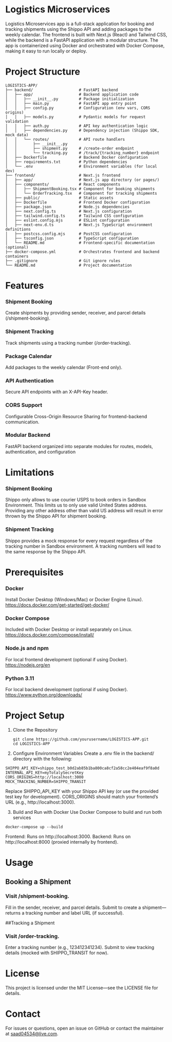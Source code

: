 # Logistics Microservices
Logistics Microservices app is a full-stack application for booking and tracking shipments using the Shippo API and adding packages to the weekly calendar. The frontend is built with Next.js (React) and Tailwind CSS, while the backend is a FastAPI application with a modular structure. The app is containerized using Docker and orchestrated with Docker Compose, making it easy to run locally or deploy.

# Project Structure
```
LOGISTICS-APP/
├── backend/                    # FastAPI backend
│   ├── app/                    # Backend application code
│   │   ├── __init__.py         # Package initialization
│   │   ├── main.py             # FastAPI app entry point
│   │   ├── config.py           # Configuration (env vars, CORS origins)
│   │   ├── models.py           # Pydantic models for request validation
│   │   ├── auth.py             # API key authentication logic
│   │   ├── dependencies.py     # Dependency injection (Shippo SDK, mock data)
│   │   └── routes/             # API route handlers
│   │       ├── __init__.py
│   │       ├── shipment.py     # /create-order endpoint
│   │       └── tracking.py     # /track/{tracking_number} endpoint
│   ├── Dockerfile              # Backend Docker configuration
│   ├── requirements.txt        # Python dependencies
│   └── .env                    # Environment variables (for local dev)
├── frontend/                   # Next.js frontend
│   ├── app/                    # Next.js app directory (or pages/)
│   ├── components/             # React components
│   │   ├── ShipmentBooking.tsx # Component for booking shipments
│   │   └── OrderTracking.tsx   # Component for tracking shipments
│   ├── public/                 # Static assets
│   ├── Dockerfile              # Frontend Docker configuration
│   ├── package.json            # Node.js dependencies
│   ├── next.config.ts          # Next.js configuration
│   ├── tailwind.config.ts      # Tailwind CSS configuration
│   ├── eslint.config.mjs       # ESLint configuration
│   ├── next-env.d.ts           # Next.js TypeScript environment definitions
│   ├── postcss.config.mjs      # PostCSS configuration
│   ├── tsconfig.json           # TypeScript configuration
│   └── README.md               # Frontend-specific documentation (optional)
├── docker-compose.yml          # Orchestrates frontend and backend containers
├── .gitignore                  # Git ignore rules
└── README.md                   # Project documentation
```


# Features
### Shipment Booking
Create shipments by providing sender, receiver, and parcel details (/shipment-booking).

### Shipment Tracking
Track shipments using a tracking number (/order-tracking).

### Package Calendar
Add packages to the weekly calendar (Front-end only).

### API Authentication
Secure API endpoints with an X-API-Key header.

### CORS Support
Configurable Cross-Origin Resource Sharing for frontend-backend communication.

### Modular Backend
FastAPI backend organized into separate modules for routes, models, authentication, and configuration

# Limitations
### Shipment Booking
Shippo only allows to use courier USPS to book orders in Sandbox Environment. This limits us to only use valid United States address.
Providing any other address other than valid US address will result in error thrown by the Shippo API for shipment booking.

### Shipment Tracking
Shippo provides a mock response for every request regardless of the tracking number in Sandbox environment.
A tracking numbers will lead to the same response by the Shippo API.

# Prerequisites
### Docker
Install Docker Desktop (Windows/Mac) or Docker Engine (Linux).
https://docs.docker.com/get-started/get-docker/

### Docker Compose
Included with Docker Desktop or install separately on Linux.
https://docs.docker.com/compose/install/

### Node.js and npm
For local frontend development (optional if using Docker).
https://nodejs.org/en

### Python 3.11
For local backend development (optional if using Docker).
https://www.python.org/downloads/

# Project Setup
1. Clone the Repository
   ```
   git clone https://github.com/yourusername/LOGISTICS-APP.git
   cd LOGISTICS-APP
   ```

2. Configure Environment Variables
Create a .env file in the backend/ directory with the following:

  ```
  SHIPPO_API_KEY=shippo_test_b0d2ab85b1ba800ca8cf2a58cc2e404eaf9f8a0d
  INTERNAL_API_KEY=myTotalySecretKey
  CORS_ORIGINS=http://localhost:3000
  MOCK_TRACKING_NUMBER=SHIPPO_TRANSIT
  ```
Replace SHIPPO_API_KEY with your Shippo API key (or use the provided test key for development).
CORS_ORIGINS should match your frontend’s URL (e.g., http://localhost:3000).

3. Build and Run with Docker
Use Docker Compose to build and run both services
  ```
  docker-compose up --build
  ```
Frontend: Runs on http://localhost:3000.
Backend: Runs on http://localhost:8000 (proxied internally by frontend).

# Usage
## Booking a Shipment
### Visit /shipment-booking.
Fill in the sender, receiver, and parcel details.
Submit to create a shipment—returns a tracking number and label URL (if successful).

##Tracking a Shipment
### Visit /order-tracking.
Enter a tracking number (e.g., 123412341234).
Submit to view tracking details (mocked with SHIPPO_TRANSIT for now).


# License
This project is licensed under the MIT License—see the LICENSE file for details.

# Contact
For issues or questions, open an issue on GitHub or contact the maintainer at saad04534@live.com.
